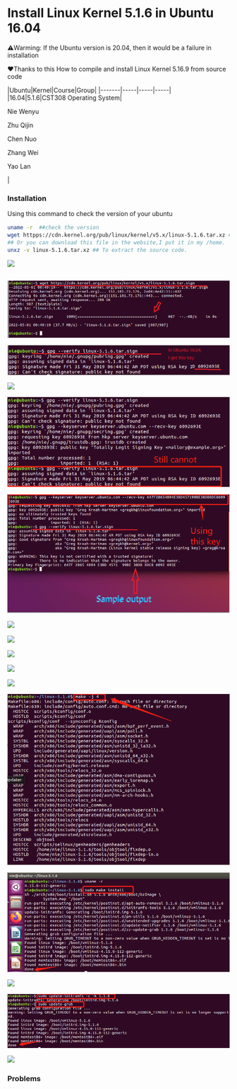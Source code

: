 # Install Linux Kernel 5.1.6 in Ubuntu 16.04
<p>⚠️Warming: If the Ubuntu version is 20.04, then it would be a failure in installation</p>
<p>❤Thanks to this <a herf="https://www.cyberciti.biz/tips/compiling-linux-kernel-26.html">How to compile and install Linux Kernel 5.16.9 from source code</a> </p>
|Ubuntu|Kernel|Course|Group|
|-------|-----|-----|-----|
|16.04|5.1.6|CST308 Operating System|<p>Nie Wenyu</p><p>Zhu Qijin</p><p>Chen Nuo</p><p>Zhang Wei</p><p>Yao Lan</p>|

### Installation
<p>Using this command to check the version of your ubuntu</p>

```bash
uname -r  ##check the version
wget httpps://cdn.kernel.org/pub/linux/kernel/v5.x/linux-5.1.6.tar.xz ## Get the tar.xz file,my version is 5.1.64
## Or you can download this file in the website,I put it in my /home.
unxz -v linux-5.1.6.tar.xz ## To extract the source code.
```
<p> <img src="https://github.com/niehmanyo/linux/blob/main/3.Ubuntu16.04_install_kernel_5.1.6/1.png"> </p>


```bash 

```

<p> <img src="https://github.com/niehmanyo/linux/blob/main/3.Ubuntu16.04_install_kernel_5.1.6/2.png"> </p>
<p> <img src="https://github.com/niehmanyo/linux/blob/main/3.Ubuntu16.04_install_kernel_5.1.6/3.png"> </p>
<p> <img src="https://github.com/niehmanyo/linux/blob/main/3.Ubuntu16.04_install_kernel_5.1.6/4.png"> </p>
<p> <img src="https://github.com/niehmanyo/linux/blob/main/3.Ubuntu16.04_install_kernel_5.1.6/5.png"> </p>
<p> <img src="https://github.com/niehmanyo/linux/blob/main/3.Ubuntu16.04_install_kernel_5.1.6/6.png"> </p>
<p> <img src="https://github.com/niehmanyo/linux/blob/main/3.Ubuntu16.04_install_kernel_5.1.6/7.png"> </p>
<p> <img src="https://github.com/niehmanyo/linux/blob/main/3.Ubuntu16.04_install_kernel_5.1.6/8.png"> </p>
<p> <img src="https://github.com/niehmanyo/linux/blob/main/3.Ubuntu16.04_install_kernel_5.1.6/9.png"></p>
<p> <img src="https://github.com/niehmanyo/linux/blob/main/3.Ubuntu16.04_install_kernel_5.1.6/10.png"> </p>
<p> <img src="https://github.com/niehmanyo/linux/blob/main/3.Ubuntu16.04_install_kernel_5.1.6/11.png"> </p>
<p> <img src="https://github.com/niehmanyo/linux/blob/main/3.Ubuntu16.04_install_kernel_5.1.6/12.png"> </p>
<p> <img src="https://github.com/niehmanyo/linux/blob/main/3.Ubuntu16.04_install_kernel_5.1.6/13.png"> </p>
<p> <img src="https://github.com/niehmanyo/linux/blob/main/3.Ubuntu16.04_install_kernel_5.1.6/14.png"> </p>
<p> <img src="https://github.com/niehmanyo/linux/blob/main/3.Ubuntu16.04_install_kernel_5.1.6/15.png"> </p>
<p> <img src="https://github.com/niehmanyo/linux/blob/main/3.Ubuntu16.04_install_kernel_5.1.6/16.png"> </p>


### Problems 